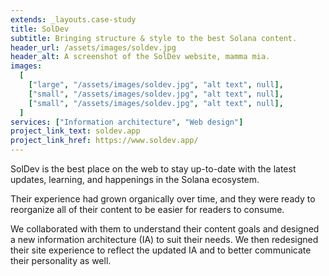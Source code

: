 ```yaml
---
extends: _layouts.case-study
title: SolDev
subtitle: Bringing structure & style to the best Solana content.
header_url: /assets/images/soldev.jpg
header_alt: A screenshot of the SolDev website, mamma mia.
images:
  [
    ["large", "/assets/images/soldev.jpg", "alt text", null],
    ["small", "/assets/images/soldev.jpg", "alt text", null],
    ["small", "/assets/images/soldev.jpg", "alt text", null],
  ]
services: ["Information architecture", "Web design"]
project_link_text: soldev.app
project_link_href: https://www.soldev.app/
---
```


SolDev is the best place on the web to stay up-to-date with the latest updates, learning, and happenings in the Solana ecosystem.

Their experience had grown organically over time, and they were ready to reorganize all of their content to be easier for readers to consume.

We collaborated with them to understand their content goals and designed a new information architecture (IA) to suit their needs. We then redesigned their site experience to reflect the updated IA and to better communicate their personality as well.
